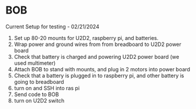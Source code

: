 # BOB 
Current Setup for testing - 02/21/2024

1. Set up 80-20 mounts for U2D2, raspberry pi, and batteries.
2. Wrap power and ground wires from from breadboard to U2D2 power board 
3. Check that battery is charged and powering U2D2 power board (we used multimeter) 
4. Attach BOB to stand with mounts, and plug in 2 motors into power board
5. Check that a battery is plugged in to raspberry pi, and other battery is going to breadboard
6. turn on and SSH into ras pi
7. Send code to BOB
8. turn on U2D2 switch
   

